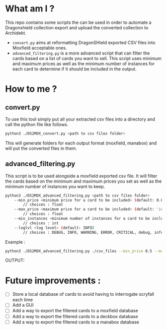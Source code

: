 # What am I ?

This repo contains some scripts the can be used in order to automate a Dragonshield collection export and upload the converted collection to Archidekt.
- `convert.py` aims at reformatting DragonSHield exported CSV files into Moxfield acceptable ones.
- `advanced_filtering.py` is a more advanced script that can filter the cards based on a list of cards you want to sell. This script uses minimum and maximum prices as well as the minimum number of instances for each card to determine if it should be included in the output.

# How to me ?
## convert.py
To use this tool simply put all your extracted csv files into a directory  and call the python file like follows.

```bash
python3 ./DS2MOX_convert.py <path to csv files folder>
```
This will generate folders for each output format (moxfield, manabox) and will put the converted files in them.

## advanced_filtering.py

This script is to be used alongside a moxfield exported csv file. It will filter the cards based on the minimum and maximum prices you set as well as the minimum number of instances you want to keep.

```bash
python3 ./DS2MOX_advanced_filtering.py <path to csv files folder>
    --min_price <minimum price for a card to be included> (default: 0.0)
        // choices : float
    --max_price <maximum price for a card to be included> (default: 'inf')
        // choices : float
    --min_instances <minimum number of instances for a card to be included> (default: 1)
        // choices : int
    --loglvl <log level> (default: INFO)
        // choices : DEBUG, INFO, WARNING, ERROR, CRITICAL, debug, info, warning, error, critical

```

Example :

```bash
python3 ./DS2MOX_advanced_filtering.py ./csv_files --min_price 0.5 --max_price 1.0 --min_instances 2
```
OUTPUT:


# Future improvements :
- [ ] Store a local database of cards to avoid having to interrogate scryfall each time
- [ ] Add a GUI
- [ ] Add a way to export the filtered cards to a moxfield database
- [ ] Add a way to export the filtered cards to a deckbox database
- [ ] Add a way to export the filtered cards to a manabox database